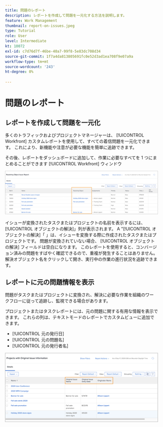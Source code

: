 ```yaml
---
title: 問題のレポート
description: レポートを作成して問題を一元化する方法を説明します。
feature: Work Management
thumbnail: report-on-issues.jpeg
type: Tutorial
role: User
level: Intermediate
kt: 10072
exl-id: c7d76d7f-46be-40a7-99f8-5e83dc708d34
source-git-commit: 1f7a4da813805691fc0e52d3ad1ea708f9e07a9a
workflow-type: tm+mt
source-wordcount: '243'
ht-degree: 0%

---
```


# 問題のレポート

## レポートを作成して問題を一元化

多くのトラフィックおよびプロジェクトマネージャーは、 [!UICONTROL Workfront] カスタムレポートを使用して、すべての着信問題を一元化できます。 これにより、新機能や注意が必要な機能を簡単に追跡できます。

その後、レポートをダッシュボードに追加して、作業に必要なすべてを 1 つにまとめることができます [!UICONTROL Workfront] ウィンドウ

![画像 [!UICONTROL オブジェクトの解決] 問題レポートの列。](assets/18-resolving-object-report.png)

イシューが変換されたタスクまたはプロジェクトの名前を表示するには、[!UICONTROL オブジェクトの解決]」列が表示されます。 A &quot;[!UICONTROL オブジェクトの解決]「 」は、イシューを変換する際に作成されたタスクまたはプロジェクトです。 問題が変換されていない場合、 [!UICONTROL オブジェクトの解決] フィールドは空白になります。 このレポートを使用すると、コンバージョン済みの問題をすばやく確認できるので、重複が発生することはありません。 解決オブジェクト名をクリックして開き、実行中の作業の進行状況を追跡できます。

## レポートに元の問題情報を表示

問題がタスクまたはプロジェクトに変換され、解決に必要な作業を組織のワークフローに従って追跡し、監視できる場合があります。

プロジェクトまたはタスクレポートには、元の問題に関する有用な情報を表示できます。 これらの列は、テキストモードのレポートでカスタムビューに追加できます。

* [!UICONTROL 元の発行日]
* [!UICONTROL 元の問題名]
* [!UICONTROL 元の発行者名]

![問題報告情報の画像。](assets/19-text-mode-reporting-for-issues.png)

<!-- Need wf one documentation article link below

For the text mode used to create this report, see the article titled View: Display original issue information on task and project list.

-->


<!--  Learn more graphic and documentation article links

* Create and customize views
* Overview of resolving and resolvable objects
* Understanding resolving and resolvable objects

-->
